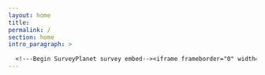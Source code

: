 ```yaml
---
layout: home
title: 
permalink: /
section: home
intro_paragraph: >
  
  <!---Begin SurveyPlanet survey embed--><iframe frameborder="0" width="100%" height="100%" src="https://s.surveyplanet.com/DfMRsEWR8"></iframe><!--- End SurveyPlanet survey embed -->
---
```





